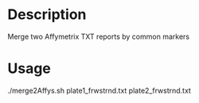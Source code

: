 # Description

Merge two Affymetrix TXT reports by common markers

# Usage

./merge2Affys.sh plate1_frwstrnd.txt plate2_frwstrnd.txt

